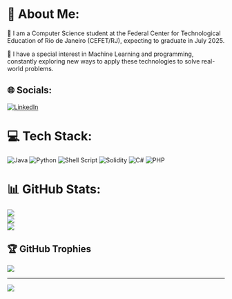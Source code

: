 
# 💫 About Me:


🔭 I am a Computer Science student at the Federal Center for Technological Education of Rio de Janeiro (CEFET/RJ), expecting to graduate in July 2025.

🌱 I have a special interest in Machine Learning and programming, constantly exploring new ways to apply these technologies to solve real-world problems.

## 🌐 Socials:
[![LinkedIn](https://img.shields.io/badge/LinkedIn-%230077B5.svg?logo=linkedin&logoColor=white)](https://linkedin.com/in/https://www.linkedin.com/in/matheuspc3/) 

# 💻 Tech Stack:
![Java](https://img.shields.io/badge/java-%23ED8B00.svg?style=for-the-badge&logo=openjdk&logoColor=white) ![Python](https://img.shields.io/badge/python-3670A0?style=for-the-badge&logo=python&logoColor=ffdd54) ![Shell Script](https://img.shields.io/badge/shell_script-%23121011.svg?style=for-the-badge&logo=gnu-bash&logoColor=white) ![Solidity](https://img.shields.io/badge/Solidity-%23363636.svg?style=for-the-badge&logo=solidity&logoColor=white) ![C#](https://img.shields.io/badge/c%23-%23239120.svg?style=for-the-badge&logo=csharp&logoColor=white) ![PHP](https://img.shields.io/badge/php-%23777BB4.svg?style=for-the-badge&logo=php&logoColor=white)
# 📊 GitHub Stats:
![](https://github-readme-stats.vercel.app/api?username=matheuspc3&theme=dark&hide_border=false&include_all_commits=false&count_private=false)<br/>
![](https://github-readme-streak-stats.herokuapp.com/?user=matheuspc3&theme=dark&hide_border=false)<br/>
![](https://github-readme-stats.vercel.app/api/top-langs/?username=matheuspc3&theme=dark&hide_border=false&include_all_commits=false&count_private=false&layout=compact)

## 🏆 GitHub Trophies
![](https://github-profile-trophy.vercel.app/?username=matheuspc3&theme=radical&no-frame=false&no-bg=true&margin-w=4)

---
[![](https://visitcount.itsvg.in/api?id=matheuspc3&icon=0&color=0)](https://visitcount.itsvg.in)

<!-- Proudly created with GPRM ( https://gprm.itsvg.in ) -->
